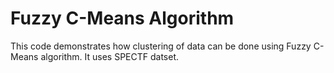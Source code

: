 # Fuzzy C-Means Algorithm 

This code demonstrates how clustering of data can be done using Fuzzy C-Means algorithm. It uses SPECTF datset.  
